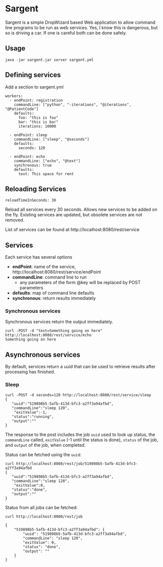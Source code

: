 Sargent
=======


Sargent is a simple DropWizard based Web application to allow command line programs to be run as web services.  Yes, I know this is dangerous, but so is driving a car.  If one is careful both can be done safely.

Usage
-----
    java -jar sargent.jar server sargent.yml

Defining services
-----------------
Add a section to sargent.yml

    workers:
      - endPoint: registration
        commandLine: ["python", "-iterations", "@iterations", "@PatientCode"]
        defaults:
          foo: "this is foo"
          bar: "this is bar"
          iterations: 10000

      - endPoint: sleep
        commandLine: ["sleep", "@seconds"]
        defaults:
          seconds: 120

      - endPoint: echo
        commandLine: ["echo", "@text"]
        synchronous: true
        defaults:
          text: This space for rent



Reloading Services
------------------
    reloadTimeInSeconds: 30

Reload all services every 30 seconds.  Allows new services to be added on the fly.  Existing services are updated, but obsolete services are not removed.

List of services can be found at http://localhost:8080/rest/service

Services
--------
Each service has several options

- **endPoint**: name of the service, http://localhost:8080/rest/service/endPoint
- **commandLine**: command line to run
  - any parameters of the form @key will be replaced by POST parameters
- **defaults**: map of command line defaults
- **synchronous**: return results immediately

### Synchronous services

Synchronous services return the output immediately.

    curl -POST -d "text=Something going on here" http://localhost:8080/rest/service/echo
    Something going on here




## Asynchronous services
By default, services return a uuid that can be used to retrieve results after processing has finished.

### Sleep
    curl -POST -d seconds=120 http://localhost:8080/rest/service/sleep
    {
       "uuid":"519898b5-5afb-413d-bfc3-a2ff3a94afbd",
       "commandLine":"sleep 120",
        "exitValue":-1,
       "status":"running",
       "output":""
    }

The response to the post includes the job `uuid` used to look up status, the `commandLine` called, `exitValue` (-1 until the status is done), `status` of the job, and `output` of the job, when completed.

Status can be fetched using the `uuid`:

    curl http://localhost:8080/rest/job/519898b5-5afb-413d-bfc3-a2ff3a94afbd
    {
       "uuid":"519898b5-5afb-413d-bfc3-a2ff3a94afbd",
       "commandLine":"sleep 120",
        "exitValue":0,
       "status":"done",
       "output":""
    }

Status from all jobs can be fetched:

    curl http://localhost:8080/rest/job

    {
        "519898b5-5afb-413d-bfc3-a2ff3a94afbd": {
            "uuid": "519898b5-5afb-413d-bfc3-a2ff3a94afbd",
            "commandLine": "sleep 120",
            "exitValue": 0,
            "status": "done",
            "output": ""
        }
    }
